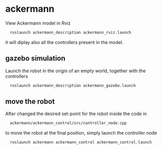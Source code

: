 # ackermann

View Ackermann model in Rviz
```bash
  roslaunch ackermann_description ackermann_rviz.launch
```
it will diplay also all the controllers present in the model.

## gazebo simulation

Launch the robot in the origin of an empty world, together with the controllers
```bash
  roslaunch ackermann_description ackermann_gazebo.launch
```
## move the robot

After changed the desired set-point for the robot inside the code in
```bash
  ackermann/ackermann_control/src/controller_node.cpp
```
to move the robot at the final position, simply launch the controller node
```bash
  roslaunch ackermann ackermann_control ackermann_control.launch
```
